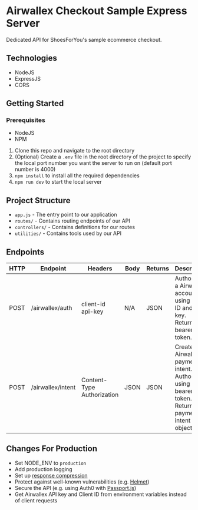 # Airwallex Checkout Sample Express Server 
Dedicated API for ShoesForYou's sample ecommerce checkout.

## Technologies
- NodeJS
- ExpressJS
- CORS

## Getting Started

### Prerequisites
- NodeJS
- NPM

1. Clone this repo and navigate to the root directory
2. (Optional) Create a `.env` file in the root directory of the project to specify the local port number you want the server to run on (default port number is 4000)
2. `npm install` to install all the required dependencies
3. `npm run dev` to start the local server

## Project Structure
- `app.js` - The entry point to our application
- `routes/` - Contains routing endpoints of our API
- `controllers/` - Contains definitions for our routes
- `utilities/` - Contains tools used by our API

## Endpoints
| HTTP | Endpoint          | Headers                    | Body | Returns | Description                                                                                         |
|------|-------------------|----------------------------|------|---------|-----------------------------------------------------------------------------------------------------|
| POST | /airwallex/auth   | client-id api-key          | N/A  | JSON    | Authorises a Airwallex account using client ID and API key. Returns a bearer token.                 |
| POST | /airwallex/intent | Content-Type Authorization | JSON | JSON    | Creates a Airwallex payment intent. Authorized using bearer token. Returns a payment intent object. |

## Changes For Production
- Set NODE_ENV to `production`
- Add production logging
- Set up [response compression](http://expressjs.com/en/resources/middleware/compression.html)
- Protect against well-known vulnerabilities (e.g. [Helmet](https://www.npmjs.com/package/helmet))
- Secure the API (e.g. using Auth0 with [Passport.js](http://www.passportjs.org/))
- Get Airwallex API key and Client ID from environment variables instead of client requests
